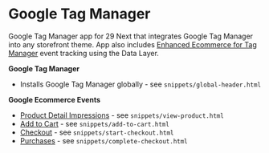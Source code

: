 # Google Tag Manager

Google Tag Manager app for 29 Next that integrates Google Tag Manager into any storefront theme. App also includes [Enhanced Ecommerce for Tag Manager](https://developers.google.com/analytics/devguides/collection/ua/gtm/enhanced-ecommerce) event tracking using the Data Layer. 

**Google Tag Manager**
* Installs Google Tag Manager globally - see `snippets/global-header.html`


**Google Ecommerce Events**
* [Product Detail Impressions](https://developers.google.com/analytics/devguides/collection/ua/gtm/enhanced-ecommerce#details) - see `snippets/view-product.html`
* [Add to Cart](https://developers.google.com/analytics/devguides/collection/ua/gtm/enhanced-ecommerce#cart) - see `snippets/add-to-cart.html`
* [Checkout](https://developers.google.com/analytics/devguides/collection/ua/gtm/enhanced-ecommerce#checkout) - see `snippets/start-checkout.html`
* [Purchases](https://developers.google.com/analytics/devguides/collection/ua/gtm/enhanced-ecommerce#purchases) - see `snippets/complete-checkout.html`
